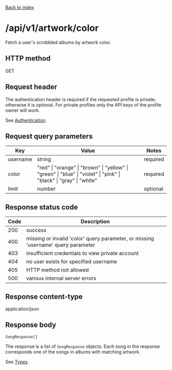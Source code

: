 [Back to index](/)

# /api/v1/artwork/color

Fetch a user's scrobbled albums by artwork color.

## HTTP method

GET

## Request header

The authentication header is required if the requested profile is private;
otherwise it is optional. For private profiles only the API keys of the profile
owner will work.

See [Authentication](/#authentication).

## Request query parameters

| Key | Value | Notes |
|-----|-------|-------|
| username | string | required |
| color | "red" \| "orange" \| "brown" \| "yellow" \| "green" \| "blue" \| "violet" \| "pink" \| "black" \| "gray" \| "white" | required |
| limit | number | optional |

## Response status code

| Code | Description |
|------|-------------|
|200 | success |
|400 | missing or invalid 'color' query parameter, or missing 'username' query parameter |
|403 | insufficient credentials to view private account |
|404 | no user exists for specified username |
|405 | HTTP method not allowed |
|500 | various internal server errors |

## Response content-type

application/json

## Response body

```
SongResponse[]
```
The response is a list of `SongResponse` objects. Each song in the response
corresponds one of the songs in albums with matching artwork.

See [Types](/types).
